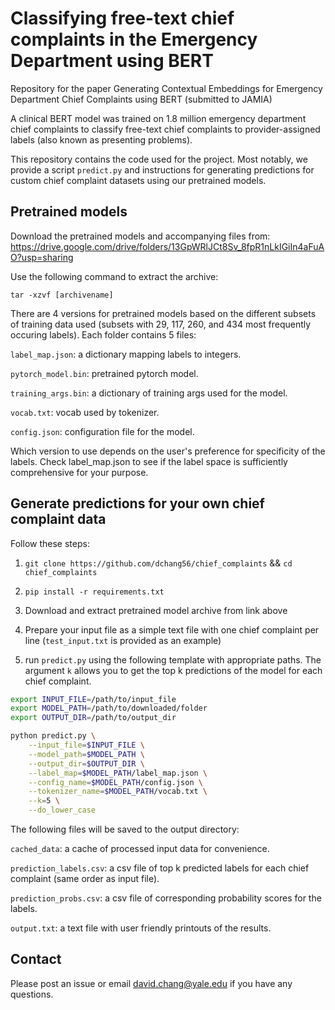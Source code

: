 # Classifying free-text chief complaints in the Emergency Department using BERT

Repository for the paper Generating Contextual Embeddings for Emergency Department Chief Complaints using BERT (submitted to JAMIA)

A clinical BERT model was trained on 1.8 million emergency department chief complaints to classify free-text chief complaints to provider-assigned labels (also known as presenting problems). 

This repository contains the code used for the project. Most notably, we provide a script `predict.py` and instructions for generating predictions for custom chief complaint datasets using our pretrained models.

## Pretrained models

Download the pretrained models and accompanying files from: https://drive.google.com/drive/folders/13GpWRlJCt8Sv_8fpR1nLkIGiIn4aFuAO?usp=sharing

Use the following command to extract the archive:

`tar -xzvf [archivename]`

There are 4 versions for pretrained models based on the different subsets of training data used (subsets with 29, 117, 260, and 434 most frequently occuring labels). Each folder contains 5 files:

`label_map.json`: a dictionary mapping labels to integers.

`pytorch_model.bin`: pretrained pytorch model.

`training_args.bin`: a dictionary of training args used for the model.

`vocab.txt`: vocab used by tokenizer.

`config.json`: configuration file for the model.

Which version to use depends on the user's preference for specificity of the labels. Check label_map.json to see if the label space is sufficiently comprehensive for your purpose. 

## Generate predictions for your own chief complaint data

Follow these steps:

1. `git clone https://github.com/dchang56/chief_complaints` && `cd chief_complaints`

2. `pip install -r requirements.txt`

3. Download and extract pretrained model archive from link above

4. Prepare your input file as a simple text file with one chief complaint per line (`test_input.txt` is provided as an example)

5. run `predict.py` using the following template with appropriate paths. The argument `k` allows you to get the top k predictions of the model for each chief complaint.

```bash
export INPUT_FILE=/path/to/input_file
export MODEL_PATH=/path/to/downloaded/folder
export OUTPUT_DIR=/path/to/output_dir

python predict.py \
    --input_file=$INPUT_FILE \
    --model_path=$MODEL_PATH \
    --output_dir=$OUTPUT_DIR \
    --label_map=$MODEL_PATH/label_map.json \
    --config_name=$MODEL_PATH/config.json \
    --tokenizer_name=$MODEL_PATH/vocab.txt \
    --k=5 \
    --do_lower_case
```

The following files will be saved to the output directory:

`cached_data`: a cache of processed input data for convenience.

`prediction_labels.csv`: a csv file of top k predicted labels for each chief complaint (same order as input file).

`prediction_probs.csv`: a csv file of corresponding probability scores for the labels.

`output.txt`: a text file with user friendly printouts of the results.


## Contact

Please post an issue or email david.chang@yale.edu if you have any questions.
